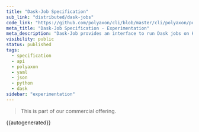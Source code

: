 ```yaml
---
title: "Dask-Job Specification"
sub_link: "distributed/dask-jobs"
code_link: "https://github.com/polyaxon/cli/blob/master/cli/polyaxon/polyflow/run/dask.py"
meta_title: "Dask-Job Specification - Experimentation"
meta_description: "Dask-Job provides an interface to run Dask jobs on Kubernetes."
visibility: public
status: published
tags:
  - specification
  - api
  - polyaxon
  - yaml
  - json
  - python
  - dask
sidebar: "experimentation"
---
```


<blockquote class="commercial">This is part of our commercial offering.</blockquote>

{{autogenerated}}
